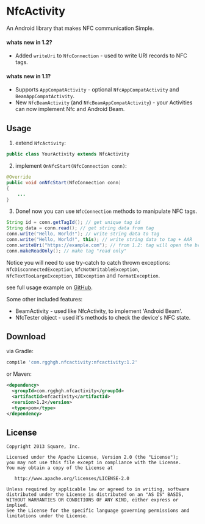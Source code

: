 # NfcActivity
An Android library that makes NFC communication Simple.

#### whats new in 1.2?
* Added `writeUri` to `NfcConnection` - used to write URI records to NFC tags.

#### whats new in 1.1?
* Supports `AppCompatActivity` - optional `NfcAppCompatActivity` and `BeamAppCompatActivity`.
* New `NfcBeamActivity` (and `NfcBeamAppCompatActivity`) - your Activities can now implement Nfc and Android Beam.

Usage
--------
1) extend `NfcActivity`:

  ```java
  public class YourActivity extends NfcActivity
  ```
2) implement `OnNfcStart(NfcConnection conn)`:

  ```java
  @Override
  public void onNfcStart(NfcConnection conn)
  {
      ...
  }
  ```
3) Done! now you can use `NfcConnection` methods to manipulate NFC tags.
    
  ```java
  String id = conn.getTagId(); // get unique tag id
  String data = conn.read(); // get string data from tag
  conn.write("Hello, World!"); // write string data to tag
  conn.write("Hello, World!", this); // write string data to tag + AAR
  conn.writeUri("https://example.com"); // from 1.2: tag will open the browser at example.com
  conn.makeReadOnly(); // make tag "read only"
  ```

  Notice you will need to use try-catch to catch thrown exceptions: 
  `NfcDisconnectedException`, `NfcNotWritableException`, `NfcTextTooLargeException`, `IOException` and `FormatException`.

  see full usage example on [GitHub][1].

  Some other included features:
  * BeamActivity - used like NfcActivity, to implement 'Android Beam'.
  * NfcTester object - used it's methods to check the device's NFC state.

Download
--------
via Gradle:
```groovy
compile 'com.rgghgh.nfcactivity:nfcactivity:1.2'
```
or Maven:
```xml
<dependency>
  <groupId>com.rgghgh.nfcactivity</groupId>
  <artifactId>nfcactivity</artifactId>
  <version>1.2</version>
  <type>pom</type>
</dependency>
```

License
--------

    Copyright 2013 Square, Inc.

    Licensed under the Apache License, Version 2.0 (the "License");
    you may not use this file except in compliance with the License.
    You may obtain a copy of the License at

       http://www.apache.org/licenses/LICENSE-2.0

    Unless required by applicable law or agreed to in writing, software
    distributed under the License is distributed on an "AS IS" BASIS,
    WITHOUT WARRANTIES OR CONDITIONS OF ANY KIND, either express or implied.
    See the License for the specific language governing permissions and
    limitations under the License.


 [1]: https://github.com/Rgghgh/NfcActivity/blob/master/app/src/main/java/com/rgghgh/nfcactivitydemo/MainActivity.java#L13
